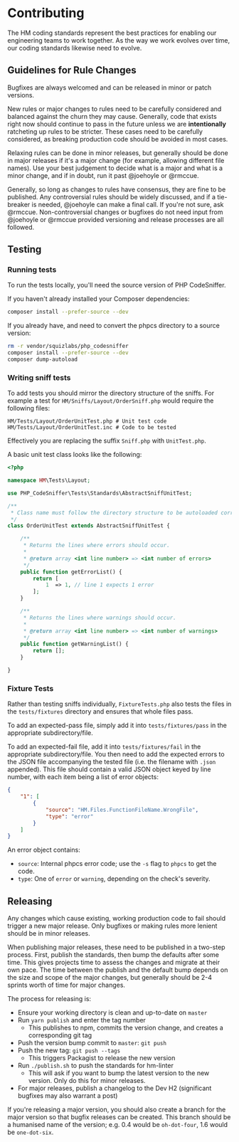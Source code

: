 # Contributing

The HM coding standards represent the best practices for enabling our engineering teams to work together. As the way we work evolves over time, our coding standards likewise need to evolve.


## Guidelines for Rule Changes

Bugfixes are always welcomed and can be released in minor or patch versions.

New rules or major changes to rules need to be carefully considered and balanced against the churn they may cause. Generally, code that exists right now should continue to pass in the future unless we are **intentionally** ratcheting up rules to be stricter. These cases need to be carefully considered, as breaking production code should be avoided in most cases.

Relaxing rules can be done in minor releases, but generally should be done in major releases if it's a major change (for example, allowing different file names). Use your best judgement to decide what is a major and what is a minor change, and if in doubt, run it past @joehoyle or @rmccue.

Generally, so long as changes to rules have consensus, they are fine to be published. Any controversial rules should be widely discussed, and if a tie-breaker is needed, @joehoyle can make a final call. If you're not sure, ask @rmccue. Non-controversial changes or bugfixes do not need input from @joehoyle or @rmccue provided versioning and release processes are all followed.


## Testing

### Running tests

To run the tests locally, you'll need the source version of PHP CodeSniffer.

If you haven't already installed your Composer dependencies:

```bash
composer install --prefer-source --dev
```

If you already have, and need to convert the phpcs directory to a source version:

```bash
rm -r vendor/squizlabs/php_codesniffer
composer install --prefer-source --dev
composer dump-autoload
```

### Writing sniff tests

To add tests you should mirror the directory structure of the sniffs. For example a test
for `HM/Sniffs/Layout/OrderSniff.php` would require the following files:

```
HM/Tests/Layout/OrderUnitTest.php # Unit test code
HM/Tests/Layout/OrderUnitTest.inc # Code to be tested
```

Effectively you are replacing the suffix `Sniff.php` with `UnitTest.php`.

A basic unit test class looks like the following:

```php
<?php

namespace HM\Tests\Layout;

use PHP_CodeSniffer\Tests\Standards\AbstractSniffUnitTest;

/**
 * Class name must follow the directory structure to be autoloaded correctly.
 */
class OrderUnitTest extends AbstractSniffUnitTest {

	/**
	 * Returns the lines where errors should occur.
	 *
	 * @return array <int line number> => <int number of errors>
	 */
	public function getErrorList() {
		return [
			1  => 1, // line 1 expects 1 error
		];
	}

	/**
	 * Returns the lines where warnings should occur.
	 *
	 * @return array <int line number> => <int number of warnings>
	 */
	public function getWarningList() {
		return [];
	}

}
```


### Fixture Tests

Rather than testing sniffs individually, `FixtureTests.php` also tests the files in the `tests/fixtures` directory and ensures that whole files pass.

To add an expected-pass file, simply add it into `tests/fixtures/pass` in the appropriate subdirectory/file.

To add an expected-fail file, add it into `tests/fixtures/fail` in the appropriate subdirectory/file. You then need to add the expected errors to the JSON file accompanying the tested file (i.e. the filename with `.json` appended). This file should contain a valid JSON object keyed by line number, with each item being a list of error objects:

```json
{
	"1": [
		{
			"source": "HM.Files.FunctionFileName.WrongFile",
			"type": "error"
		}
	]
}
```

An error object contains:

* `source`: Internal phpcs error code; use the `-s` flag to `phpcs` to get the code.
* `type`: One of `error` or `warning`, depending on the check's severity.


## Releasing

Any changes which cause existing, working production code to fail should trigger a new major release. Only bugfixes or making rules more lenient should be in minor releases.

When publishing major releases, these need to be published in a two-step process. First, publish the standards, then bump the defaults after some time. This gives projects time to assess the changes and migrate at their own pace. The time between the publish and the default bump depends on the size and scope of the major changes, but generally should be 2-4 sprints worth of time for major changes.

The process for releasing is:

* Ensure your working directory is clean and up-to-date on `master`
* Run `yarn publish` and enter the tag number
	* This publishes to npm, commits the version change, and creates a corresponding git tag
* Push the version bump commit to `master`: `git push`
* Push the new tag: `git push --tags`
	* This triggers Packagist to release the new version
* Run `./publish.sh` to push the standards for hm-linter
	* This will ask if you want to bump the latest version to the new version. Only do this for minor releases.
* For major releases, publish a changelog to the Dev H2 (significant bugfixes may also warrant a post)

If you're releasing a major version, you should also create a branch for the major version so that bugfix releases can be created. This branch should be a humanised name of the version; e.g. 0.4 would be `oh-dot-four`, 1.6 would be `one-dot-six`.
